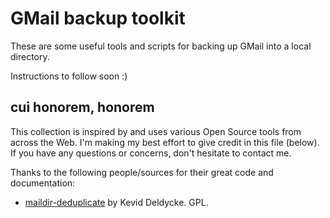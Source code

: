 GMail backup toolkit
====================

These are some useful tools and scripts for backing up GMail into a local
directory.

Instructions to follow soon :)


cui honorem, honorem
--------------------

This collection is inspired by and uses various Open Source tools from
across the Web. I'm making my best effort to give credit in this file
(below). If you have any questions or concerns, don't hesitate to contact
me.

Thanks to the following people/sources for their great code and documentation:

* [maildir-deduplicate](https://github.com/kdeldycke/scripts/blob/master/maildir-deduplicate.py)
  by Kevid Deldycke. GPL.

